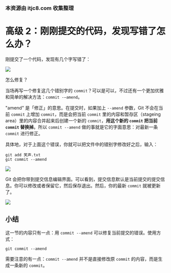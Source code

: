 ### 本资源由 itjc8.com 收集整理
# 高级 2：刚刚提交的代码，发现写错了怎么办？

刚提交了一个代码，发现有几个字写错了：

![](https://user-gold-cdn.xitu.io/2017/11/21/15fdf01882286d88?w=286&h=178&f=jpeg&s=30022)

怎么修复？

当场再写一个修复这几个错别字的 `commit`？可以是可以，不过还有一个更加优雅和简单的解决方法：`commit -—amend`。

"amend" 是「修正」的意思。在提交时，如果加上 `--amend` 参数，Git 不会在当前 `commit` 上增加 `commit`，而是会把当前 `commit` 里的内容和暂存区（stageing area）里的内容合并起来后创建一个新的 `commit`，**用这个新的 `commit` 把当前 `commit` 替换掉**。所以 `commit --amend` 做的事就是它的字面意思：对最新一条 `commit` 进行修正。

具体地，对于上面这个错误，你就可以把文件中的错别字修改好之后，输入：

```shell
git add 笑声.txt
git commit --amend
```

![](https://user-gold-cdn.xitu.io/2017/11/21/15fdf0187ef5dbbb?w=557&h=137&f=jpeg&s=41733)

Git 会把你带到提交信息编辑界面。可以看到，提交信息默认是当前提交的提交信息。你可以修改或者保留它，然后保存退出。然后，你的最新 `commit` 就被更新了。

![](https://user-gold-cdn.xitu.io/2017/11/21/15fdf0187f2f4b2d?w=420&h=370&f=gif&s=54907)

## 小结

这一节的内容只有一点：用 `commit --amend` 可以修复当前提交的错误。使用方式：

```shell
git commit --amend
```

需要注意的有一点：`commit --amend` 并不是直接修改原 `commit` 的内容，而是生成一条新的 `commit`。
